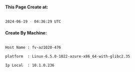 
   
#### This Page Create at:

```bash

2024-06-19 - 04:36:29 UTC

```

#### Create By Machine:

```bash

Host Name : fv-az1020-476

platform  : Linux-6.5.0-1022-azure-x86_64-with-glibc2.35

Ip Local  : 10.1.0.236

```

